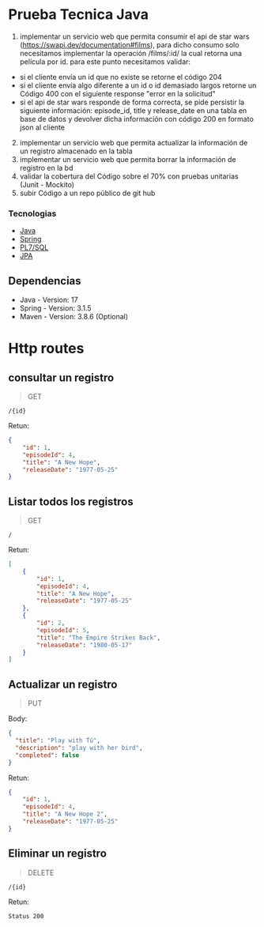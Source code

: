 # Prueba Tecnica Java

1. implementar un servicio web que permita consumir el api de star wars
(https://swapi.dev/documentation#films),
para dicho consumo solo necesitamos implementar la operación /films/:id/ la cual retorna
una película por id.
para este punto necesitamos validar:
* si el cliente envía un id que no existe se retorne el código 204
* si el cliente envía algo diferente a un id o id demasiado largos retorne un Código 400 con
el siguiente response "error en la solicitud"
* si el api de star wars responde de forma correcta, se pide persistir la siguiente
información:
episode_id, title y release_date en una tabla en base de datos y devolver dicha
información con código 200 en formato json al cliente
2. implementar un servicio web que permita actualizar la información de un registro
almacenado en la tabla
3. implementar un servicio web que permita borrar la información de registro en la bd
4. validar la cobertura del Código sobre el 70% con pruebas unitarias (Junit - Mockito)
5. subir Código a un repo público de git hub

### Tecnologias

* [Java](https://www.java.com/en/)
* [Spring](https://spring.io/)
* [PL7/SQL](https://www.oracle.com/co/database/technologies/appdev/plsql.html)
* [JPA](https://spring.io/projects/spring-data-jpa)

## Dependencias

* Java - Version: 17
* Spring - Version: 3.1.5
* Maven - Version: 3.8.6 (Optional)

# Http routes

## consultar un registro
> GET

```/{id}```

Retun:

```json
{
    "id": 1,
    "episodeId": 4,
    "title": "A New Hope",
    "releaseDate": "1977-05-25"
}
```

## Listar todos los registros
> GET

```/```

Retun:

```json
[
    {
        "id": 1,
        "episodeId": 4,
        "title": "A New Hope",
        "releaseDate": "1977-05-25"
    },
    {
        "id": 2,
        "episodeId": 5,
        "title": "The Empire Strikes Back",
        "releaseDate": "1980-05-17"
    }
]
```

## Actualizar un registro
> PUT

Body:

```json
{
  "title": "Play with Tú",
  "description": "play with her bird",
  "completed": false
}
```

Retun:

```json
{
    "id": 1,
    "episodeId": 4,
    "title": "A New Hope 2",
    "releaseDate": "1977-05-25"
}
```

## Eliminar un registro
> DELETE

```/{id}```

Retun:

```
Status 200
```





